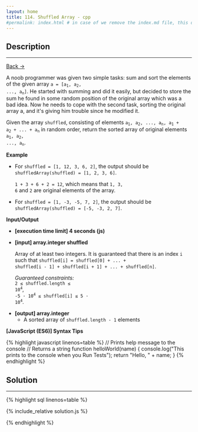 ```yaml
---
layout: home
title: 114. Shuffled Array - cpp
#permalink: index.html # in case of we remove the index.md file, this doc will be the index page
---
```


<div class="row">
<div class="columnStmt" markdown="1">

## Description

---

[Back -> ](../README.md)

A noob programmer was given two simple tasks: sum and sort the elements of the given array
<code>a = [a<sub>1</sub>, a<sub>2</sub>, ..., a<sub>n</sub>]</code>. He started with summing and did it easily, but decided to store the sum he found in some random position of the original array which was a bad idea. Now he needs to cope with the second task, sorting the original array a, and it's giving him trouble since he modified it.

Given the array <code>shuffled</code>, consisting of elements <code>a<sub>1</sub>, a<sub>2</sub>, ..., a<sub>n</sub>, a<sub>1</sub> + a<sub>2</sub> + ... + a<sub>n</sub></code> in random order, return the sorted array of original elements <code>a<sub>1</sub>, a<sub>2</sub>, ..., a<sub>n</sub></code>.

**Example**

- For <code>shuffled = [1, 12, 3, 6, 2]</code>, the output should be<br>
  <code>shuffledArray(shuffled) = [1, 2, 3, 6]</code>.

  <code>1 + 3 + 6 + 2 = 12</code>, which means that <code>1, 3, 6</code> and <code>2</code> are original elements of the array.

- For <code>shuffled = [1, -3, -5, 7, 2]</code>, the output should be<br>
  <code>shuffledArray(shuffled) = [-5, -3, 2, 7]</code>.

**Input/Output**

- **[execution time limit] 4 seconds (js)**

- **[input] array.integer shuffled**

  Array of at least two integers. It is guaranteed that there is an index <code>i</code> such that <code>shuffled[i] = shuffled[0] + ... + shuffled[i - 1] + shuffled[i + 1] + ... + shuffled[n]</code>.

  _Guaranteed constraints:_<br>
  <code>2 ≤ shuffled.length ≤ 10<sup>4</sup></code>,<br>
  <code>-5 · 10<sup>4</sup> ≤ shuffled[i] ≤ 5 · 10<sup>4</sup></code>.

* **[output] array.integer**
  - A sorted array of <code>shuffled.length - 1</code> elements

**[JavaScript (ES6)] Syntax Tips**

{% highlight javascript linenos=table %}
// Prints help message to the console
// Returns a string
function helloWorld(name) {
console.log("This prints to the console when you Run Tests");
return "Hello, " + name;
}
{% endhighlight %}

</div>
<div class="columnSol" markdown="1">

## Solution

---

{% highlight sql linenos=table %}

{% include_relative solution.js %}

{% endhighlight %}

</div>
</div>
